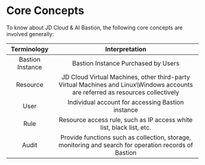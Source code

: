 # Core Concepts
To know about JD Cloud & AI Bastion, the following core concepts are involved generally:

| Terminology      |   Interpretation  | 
| :--------: | :--------:|
| Bastion Instance  | Bastion Instance Purchased by Users |
| Resource  | JD Cloud Virtual Machines, other third-party Virtual Machines and Linux\Windows accounts are referred as resources collectively|
| User  | Individual account for accessing Bastion instance |
| Rule  | Resource access rule, such as IP access white list, black list, etc. |
| Audit  | Provide functions such as collection, storage, monitoring and search for operation records of Bastion |
